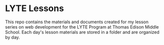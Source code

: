 # LYTE Lessons
This repo contains the materials and documents created for my lesson series on web development for the LYTE Program at Thomas Edison Middle School. Each day's lesson materials are stored in a folder and are organized by day.
